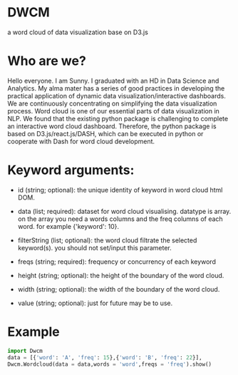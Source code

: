 # DWCM
a word cloud of data visualization base on D3.js

# Who are we?

Hello everyone. I am Sunny. I graduated with an HD in Data Science and Analytics. My alma mater has a series of good practices in developing the practical application of dynamic data visualization/interactive dashboards. We are continuously concentrating on simplifying the data visualization process. Word cloud is one of our essential parts of data visualization in NLP. We found that the existing python package is challenging to complete an interactive word cloud dashboard. Therefore, the python package is based on D3.js/react.js/DASH, which can be executed in python or cooperate with Dash for word cloud development.

# Keyword arguments:

- id (string; optional):
   the unique identity of keyword in word cloud html DOM.

- data (list; required):
    dataset for word cloud visualising. datatype is array. on the array you need a
    words columns and the freq columns of each word.
    for example {'keyword': 10}.

- filterString (list; optional):
   the word cloud filtrate the selected keyword(s). you should not set/input this parameter.

- freqs (string; required):
    frequency or concurrency of each keyword

- height (string; optional):
    the height of the boundary of the word cloud.

- width (string; optional):
    the width of the boundary of the word cloud.

- value (string; optional):
    just for future may be to use.

# Example
```python
import Dwcm
data = [{'word': 'A', 'freq': 15},{'word': 'B', 'freq': 22}],
Dwcm.Wordcloud(data = data,words = 'word',freqs = 'freq').show()
```